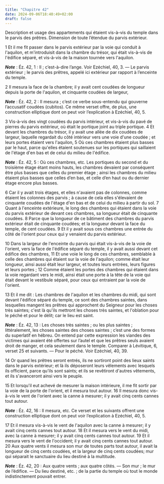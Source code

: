 ```yaml
---
title: "Chapitre 42"
date: 2024-09-06T18:40:49+02:00
draft: false
---
```



Description et usage des appartements qui étaient vis-à-vis du temple dans le parvis des prêtres.
Dimension de toute l’étendue du parvis extérieur.


1 Et il me fit passer dans le parvis extérieur par la voie qui conduit à l'aquilon, et m'introduisit dans la chambre du trésor, qui était vis-à-vis de l'édifice séparé, et vis-à-vis de la maison tournée vers l'aquilon.

***Note*** :  Éz. 42, 1 : Il ; c’est-à-dire l’ange. Voir Ezéchiel, 40, 3. ― Le parvis extérieur ; le parvis des prêtres, appelé ici extérieur par rapport à l’enceinte du temple.

2 Il mesura la face de la chambre; il y avait cent coudées de longueur depuis la porte de l'aquilon, et cinquante coudées de largeur,

***Note*** :  Éz. 42, 2 : Il mesura ; c’est ce verbe sous-entendu qui gouverne l’accusatif coudées (cubitos). Ce même verset offre, de plus, une construction elliptique dont on peut voir l’explication à Ezéchiel, 40, 5.

3 Vis-à-vis des vingt coudées du parvis intérieur, et vis-à-vis du pavé de pierres du parvis extérieur, où était le portique joint au triple portique. 4 Et devant les chambres du trésor, il y avait une allée de dix coudées de largeur, laquelle regardait du côté intérieur vers une voie d'une coudée ; et leurs portes étaient vers l'aquilon, 5 Où ces chambres étaient plus basses par le haut, parce qu'elles étaient soutenues sur les portiques qui saillaient de l'étage d'en bas et de celui du milieu de l'édifice.

***Note*** :  Éz. 42, 5 : Où ces chambres, etc. Les portiques du second et du troisième étage étant moins hauts, les chambres devaient par conséquent être plus basses que celles du premier étage ; ainsi les chambres du milieu étaient plus basses que celles d’en bas, et celle d’en haut ou du dernier étage encore plus basses.

6 Car il y avait trois étages, et elles n'avaient pas de colonnes, comme étaient les colonnes des parvis ; à cause de cela elles s'élevaient de cinquante coudées de l'étage d'en bas et de celui du milieu à partir du sol. 7 Quant à l'enceinte extérieure, le long des chambres qui étaient dans la voie du parvis extérieur de devant ces chambres, sa longueur était de cinquante coudées. 8 Parce que la longueur de ce bâtiment des chambres du parvis extérieur était de cinquante coudées; et la longueur devant la face du temple, de cent coudées. 9 Et il y avait sous ces chambres une entrée du côté de l'orient pour ceux qui y venaient du parvis extérieur.


10 Dans la largeur de l'enceinte du parvis qui était vis-à-vis de la voie de l'orient, vers la face de l'édifice séparé du temple, il y avait aussi devant cet édifice des chambres, 11 Et une voie le long de ces chambres, semblable à celle des chambres qui étaient sur la voie de l'aquilon; comme était leur longueur, ainsi aussi était leur largeur, et toutes leurs entrées, leurs figures et leurs portes ; 12 Comme étaient les portes des chambres qui étaient dans la voie regardant vers le midi, ainsi était une porte à la tête de la voie qui était devant le vestibule séparé, pour ceux qui entraient par la voie de l'orient.


13 Et il me dit : Les chambres de l'aquilon et les chambres du midi, qui sont devant l'édifice séparé du temple, ce sont des chambres saintes, dans lesquelles mangent les prêtres qui approchent du Seigneur pour les choses très saintes; c'est là qu'ils mettront les choses très saintes, et l'oblation pour le péché et pour le délit; car le lieu est saint.

***Note*** :  Éz. 42, 13 : Les choses très saintes ; ou les plus saintes ; littéralement, les choses saintes des choses saintes ; c’est une des formes du superlatif en hébreu. On entend par cette expression les viandes des victimes qui avaient été offertes sur l’autel et que les prêtres seuls avaient droit de manger, et cela seulement dans le temple. Comparer à Lévitique, 6, verset 25 et suivants. ― Pour le péché. Voir Ezéchiel, 40, 39.

14 Or quand les prêtres seront entrés, ils ne sortiront point des lieux saints dans le parvis extérieur; et là ils déposeront leurs vêlements avec lesquels ils officient, parce qu'ils sont saints; et ils se revêtiront d'autres vêtements, et ils s'avanceront ainsi vers le peuple.


15 Et lorsqu'il eut achevé de mesurer la maison intérieure, il me fit sortir par la voie de la porte de l'orient, et il mesura tout autour. 16 Il mesura donc vis-à-vis le vent de l'orient avec la canne à mesurer; il y avait cinq cents cannes tout autour.

***Note*** :  Éz. 42, 16 : Il mesura, etc. Ce verset et les suivants offrent une construction elliptique dont on peut voir l’explication à Ezéchiel, 40, 5.

17 Et il mesura vis-à-vis le vent de l'aquilon avec la canne à mesurer; il y avait cinq cents cannes tout autour. 18 Et il mesura vers le vent du midi, avec la canne à mesurer; il y avait cinq cents cannes tout autour. 19 Et il mesura vers le vent de l'occident; il y avait cinq cents cannes tout autour. 20 Aux quatre vents il mesura son mur de toutes parts tout autour, il avait la longueur de cinq cents coudées, et la largeur de cinq cents coudées; mur qui séparait le sanctuaire du lieu destiné à la multitude.

***Note*** :  Éz. 42, 20 : Aux quatre vents ; aux quatre côtés. ― Son mur ; le mur de l’édifice. ― Du lieu destiné, etc. ; de la partie du temple où tout le monde indistinctement pouvait entrer.

